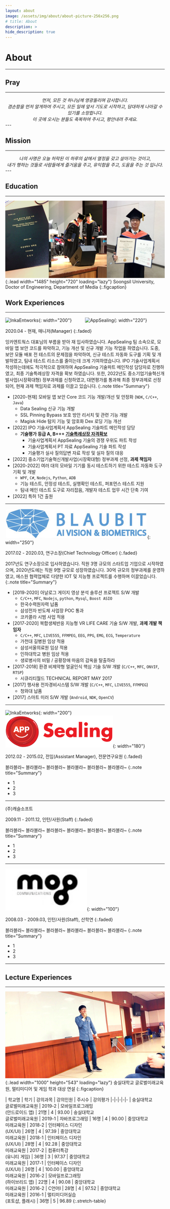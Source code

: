 ```yaml
---
layout: about
image: /assets/img/about/about-picture-256x256.png
# title: About
description: >
hide_description: true
---
```


# About
<!--author-->
* * *

## Pray
---
<center><i>
먼저, 모든 것 하나님께 영광돌리며 감사합니다.<br>
겸손함을 먼저 알게하여 주시고, 모든 일에 앞서 기도로 시작하고, 담대하게 나아갈 수 있기를 소망합니다.<br>
이 곳에 오시는 분들도 축복하여 주시고, 평안내려 주세요.
</i></center>
---

## Mission
---
<center><i>
나의 사명은 오늘 허락된 이 하루의 삶에서 열정을 갖고 살아가는 것이고,<br>
내가 행하는 것들로 사람들에게
즐거움을 주고,
유익함을 주고,
도움을 주는 것 입니다. 
</i></center>
---

## Education
---
![Education](/assets/img/about/education.jpg){:.lead width="1485" height="720" loading="lazy"}
Soongsil University, Doctor of Engineering, Department of Media
{:.figcaption}

## Work Experiences
---

![InkaEntworks](https://pds.saramin.co.kr/company/logo/201905/23/prxn50_wa9b-2rxicy_logo.png){: width="200"}　　　![AppSealing](https://resources.appsealing.com/4-svc/wp-content/uploads/2019/09/13145928/appsealing-new-logo-new.png){: width="220"}

2020.04 - 현재, 매니저(Manager)
{:.faded}

잉카엔트웍스 대표님의 부름을 받아 재 입사하였습니다. AppSealing 팀 소속으로, 모바일 앱 보안 코드를 파악하고, 기능 개선 및 신규 개발 기능 작업을 하였습니다.
도중, 보안 모듈 배포 전 테스트의 문제점을 파악하여, 신규 테스트 자동화 도구를 기획 및 개발하였고, 팀내 테스트 리소스를 줄이는데 크게 기여하였습니다.
IPO 기술사업계획서 작성하는데에도 적극적으로 참여하여 AppSealing 기술파트 메인작성 담당자로 진행하였고, 최종 기술특례상장 자격을 확보 하였습니다.
또한, 2022년도 중소기업기술혁신개발사업(시장확대형) 정부과제를 신청하였고, 대면평가를 통과해 최종 정부과제로 선정되어, 현재 과제 책임자로 과제를 이끌고 있습니다.
{:.note title="Summary"}

- [2020-현재] 모바일 앱 보안 Core 코드 기능 개발/개선 및 안정화 (`NDK`, `C/C++`, `Java`)
  - Data Sealing 신규 기능 개발
  - SSL Pinning Bypass 보호 방안 리서치 및 관련 기능 개발
  - Magisk Hide 탐지 기능 및 암호화 Dex 로딩 기능 개선
- [2022] IPO 기술사업계획서 AppSealing 기술파트 메인작성 담당
  - **기술평가 등급 A, B+++ [기술특례상장 자격확보](https://www.etnews.com/20220629000182)**
    - 기술사업계획서 AppSealing 기술의 경쟁 우위도 파트 작성
    - 기술사업계획서 PT 자료 AppSealing 기술 파트 작성
    - 기술평가 실사 질의답변 자료 작성 및 실자 질의 대응
- [2022] 중소기업기술혁신개발사업(시장확대형) 정부과제 선정, **과제 책임자**
- [2020-2022] 여러 대의 모바일 기기를 동시 테스트하기 위한 테스트 자동화 도구 기획 및 개발 
  - `WPF`, `C#`, `Nodejs`, `Python`, `ADB`
  - 기능 테스트, 안정성 테스트, 실행확인 테스트, 퍼포먼스 테스트 지원
  - 팀내 메인 테스트 도구로 자리잡음, 개발자 테스트 업무 시간 단축 기여
- [2022] 특허 1건 출원

---

![Balubit](/assets/img/about/blaubit.png){: width="250"}

2017.02 - 2020.03, 연구소장(Chief Technology Officer)
{:.faded}

2017년도 연구소장으로 입사하였습니다. 직원 3명 규모의 스타트업 기업으로 시작하였으며, 2020년도에는 직원 9명 규모로 성장하였습니다. 30억 규모의 정부과제를 운영하였고, 에스원 협력업체로 다양한 IOT 및 지능형 프로젝트를 수행하며 이끌었습니다.
{:.note title="Summary"}

- [2019-2020] 아날로그 게이지 영상 분석 솔루션 프로젝트 S/W 개발
  - `C/C++`, `MFC`, `Nodejs`, `python`, `Mysql`, `Boost ASIO`
  - 한국수력원자력 납품
  - 삼성전자 반도체 사업장 POC 통과
  - 코카콜라 시범 사업 적용
- [2017-2020] 복합생체반응 지능형 VR LIFE CARE 기술 S/W 개발, **과제 개발 책임자** 
  - `C/C++`, `MFC`, `LIVE555`, `FFMPEG`, `EEG`, `PPG`, `EMG`, `ECG`, `Temperature`
  - 가천대 길병원 임상 적용
  - 삼성서울의료원 임상 적용
  - 인하대학교 병원 임상 적용
  - 생로병사의 비밀 / 공황장애 마음의 감옥을 탈출하라
- [2017-2018] 환경 비제약형 얼굴인식 핵심 기술 S/W 개발 (`C/C++`, `MFC`, `ONVIF`, `RTSP`)
  - 시큐리티월드 TECHNICAL REPORT MAY 2017
- [2017] 행사용 전자경비시스템 S/W 개발 (`C/C++`, `MFC`, `LIVE555`, `FFMPEG`)
  - 청와대 납품
- [2017] 스마트 미러 S/W 개발 (`Android`, `NDK`, `OpenCV`)

---

![InkaEntworks](https://pds.saramin.co.kr/company/logo/201905/23/prxn50_wa9b-2rxicy_logo.png){: width="200"}　　　![AppSealing](/assets/img/about/appsealing.png){: width="180"}

2012.02 - 2015.02, 전임(Assistant Manager), 전문연구요원
{:.faded}

블라블라~ 블라블라~ 블라블라~ 블라블라~ 블라블라~ 블라블라~ 
{:.note title="Summary"}

- 1
- 2
- 3

---

(주)캐슬소프트

2009.11 - 2011.12, 인턴/사원(Staff)
{:.faded}

블라블라~ 블라블라~ 블라블라~ 블라블라~ 블라블라~ 블라블라~ 
{:.note title="Summary"}

- 1
- 2
- 3

---

![Mog](assets/img/about/mog.png){: width="100"}

2008.03 - 2009.03, 인턴/사원(Staff), 산학연
{:.faded}

블라블라~ 블라블라~ 블라블라~ 블라블라~ 블라블라~ 블라블라~ 
{:.note title="Summary"}

- 1
- 2
- 3

---

## Lecture Experiences
---
![Lecture](/assets/img/about/lecture.png){:.lead width="1000" height="543" loading="lazy"}
숭실대학교 글로벌미래교육원, 멀티미디어 및 게임 학과 대상 연설
{:.figcaption}

| 학교명 | 학기 | 강의과목 | 강의인원 | 주시수 | 강의평가
|-|-|-|-|-
| 숭실대학교<br/>글로벌미래교육원 | 2019-2 | 모바일프로그래밍<br/>(안드로이드 앱) | 21명 | 4 | 93.00
| 숭실대학교<br/>글로벌미래교육원 | 2019-1 | 자바프로그래밍 | 16명 | 4 | 90.00
| 중앙대학교<br/>미래교육원 | 2018-2 | 인터페이스 디자인<br/>(UX/UI) | 26명 | 4 | 97.39
| 중앙대학교<br/>미래교육원 | 2018-1 | 인터페이스 디자인<br/>(UX/UI) | 28명 | 4 | 92.28
| 중앙대학교<br/>미래교육원 | 2017-2 | 컴퓨터특강<br/>(유니티 게임) | 36명 | 3 | 97.37
| 중앙대학교<br/>미래교육원 | 2017-1 | 인터페이스 디자인<br/>(UX/UI) | 26명 | 4 | 100.00
| 중앙대학교<br/>미래교육원 | 2016-2 | 모바일프로그래밍<br/>(하이브리드 앱) | 22명 | 4 | 90.08
| 중앙대학교<br/>미래교육원 | 2016-2 | C언어I | 28명 | 4 | 97.52
| 중앙대학교<br/>미래교육원 | 2016-1 | 멀티미디어실습<br/>(포토샵, 플래시) | 36명 | 5 | 96.89
{:.stretch-table}